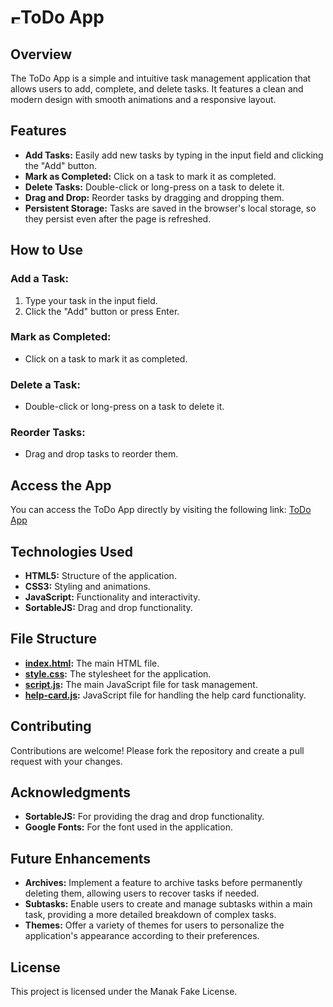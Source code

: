 # <img src="IMG/favicon.ico" alt="Favicon" width="16" height="16">ToDo App

## Overview
The ToDo App is a simple and intuitive task management application that allows users to add, complete, and delete tasks. It features a clean and modern design with smooth animations and a responsive layout.

## Features
- **Add Tasks:** Easily add new tasks by typing in the input field and clicking the "Add" button.
- **Mark as Completed:** Click on a task to mark it as completed.
- **Delete Tasks:** Double-click or long-press on a task to delete it.
- **Drag and Drop:** Reorder tasks by dragging and dropping them.
- **Persistent Storage:** Tasks are saved in the browser's local storage, so they persist even after the page is refreshed.

## How to Use
### Add a Task:
1. Type your task in the input field.
2. Click the "Add" button or press Enter.

### Mark as Completed:
- Click on a task to mark it as completed.

### Delete a Task:
- Double-click or long-press on a task to delete it.

### Reorder Tasks:
- Drag and drop tasks to reorder them.

## Access the App
You can access the ToDo App directly by visiting the following link: [ToDo App](https://manak-hash.github.io/ToDo-APP/)

## Technologies Used
- **HTML5:** Structure of the application.
- **CSS3:** Styling and animations.
- **JavaScript:** Functionality and interactivity.
- **SortableJS:** Drag and drop functionality.

## File Structure
- **[index.html](index.html):** The main HTML file.
- **[style.css](style.css):** The stylesheet for the application.
- **[script.js](script.js):** The main JavaScript file for task management.
- **[help-card.js](help-card.js):** JavaScript file for handling the help card functionality.

## Contributing
Contributions are welcome! Please fork the repository and create a pull request with your changes.

## Acknowledgments
- **SortableJS:** For providing the drag and drop functionality.
- **Google Fonts:** For the font used in the application.

## Future Enhancements
- **Archives:** Implement a feature to archive tasks before permanently deleting them, allowing users to recover tasks if needed.
- **Subtasks:** Enable users to create and manage subtasks within a main task, providing a more detailed breakdown of complex tasks.
- **Themes:** Offer a variety of themes for users to personalize the application's appearance according to their preferences.

## License
This project is licensed under the Manak Fake License.